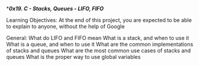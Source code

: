 ************0x19. C - Stacks, Queues - LIFO, FIFO***********

Learning Objectives:
At the end of this project, you are expected to be able to explain to anyone, without the help of Google

General:
    What do LIFO and FIFO mean
    What is a stack, and when to use it
    What is a queue, and when to use it
    What are the common implementations of stacks and queues
    What are the most common use cases of stacks and queues
    What is the proper way to use global variables
